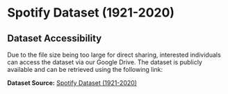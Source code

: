 # Spotify Dataset (1921-2020)

## Dataset Accessibility

Due to the file size being too large for direct sharing, interested individuals can access the dataset via our Google Drive. The dataset is publicly available and can be retrieved using the following link:

**Dataset Source:** [Spotify Dataset (1921-2020)](https://drive.google.com/drive/folders/1ju6dn7ZlZ9pTlstQzMjwObq66vNviA1S?usp=sharing)

